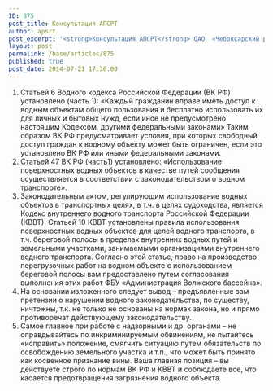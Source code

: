 ```yaml
---
ID: 875
post_title: Консультация АПСРТ
author: apsrt
post_excerpt: '<strong>Консультация АПСРТ</strong> ОАО  «Чебоксарский речной порт» по вопросу предъявления  порту претензии в части использования береговой полосы   для выполнения перегрузочных работ со стороны органов Росприроднадзора  Чувашской Республики'
layout: post
permalink: /base/articles/875
published: true
post_date: 2014-07-21 17:36:00
---
```

1. Статьей 6 Водного кодекса Российской Федерации (ВК РФ) установлено (часть 1): «Каждый гражданин вправе иметь доступ к водным объектам общего пользования и бесплатно использовать их для личных и бытовых нужд, если иное не предусмотрено настоящим Кодексом, другими федеральными законами»
Таким образом ВК РФ предусматривает условия, при которых свободный доступ граждан к водному объекту может быть ограничен, если это установлено ВК РФ или иными федеральными законами.
2. Статьей 47 ВК РФ (часть1) установлено: «Использование поверхностных водных объектов в качестве путей сообщения осуществляется в соответствии с законодательством о водном транспорте».
3. Законодательным актом, регулирующим использование водных объектов в транспортных целях, в т.ч. в целях судоходства, является Кодекс внутреннего водного транспорта Российской Федерации (КВВТ).
Статьей 10 КВВТ установлены правила использования поверхностных водных объектов для целей водного транспорта, в т.ч. береговой полосы в пределах внутренних водных путей и земельными участками, занимаемыми организациями внутреннего водного транспорта.
Согласно этой статье, право на производство перегрузочных работ на водном объекте с использованием береговой полосы вам предоставлено путем согласования выполнения этих работ ФБУ «Администрация Волжского бассейна».
4. На основании изложенного следует вывод – предъявленные вам претензии о нарушении водного законодательства, по существу, ничтожны, т.к. не только не основаны на нормах закона, но и прямо противоречат действующему законодательству.
5. Самое главное при работе с надзорными и др. органами – не оправдывайтесь по инкриминируемым обвинениям, не пытайтесь «исправить» положение, смягчить ситуацию путем обязательств по освобождению земельного участка и т.п., что может быть принято как косвенное признание вины.
Ваша главная позиция – вы действуете строго по нормам ВК РФ и КВВТ и соблюдаете все, что касается предотвращения загрязнения водного объекта.